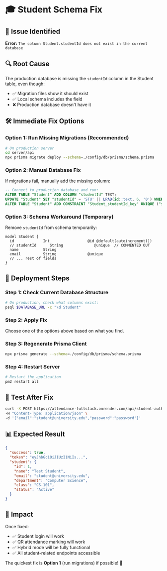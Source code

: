 # 🎓 Student Schema Fix

## 🚨 Issue Identified
**Error:** `The column Student.studentId does not exist in the current database`

## 🔍 Root Cause
The production database is missing the `studentId` column in the Student table, even though:
- ✅ Migration files show it should exist
- ✅ Local schema includes the field
- ❌ Production database doesn't have it

## 🛠️ Immediate Fix Options

### Option 1: Run Missing Migrations (Recommended)
```bash
# On production server
cd server/api
npx prisma migrate deploy --schema=./config/db/prisma/schema.prisma
```

### Option 2: Manual Database Fix
If migrations fail, manually add the missing column:

```sql
-- Connect to production database and run:
ALTER TABLE "Student" ADD COLUMN "studentId" TEXT;
UPDATE "Student" SET "studentId" = 'STU' || LPAD(id::text, 6, '0') WHERE "studentId" IS NULL;
ALTER TABLE "Student" ADD CONSTRAINT "Student_studentId_key" UNIQUE ("studentId");
```

### Option 3: Schema Workaround (Temporary)
Remove `studentId` from schema temporarily:

```prisma
model Student {
  id             Int                 @id @default(autoincrement())
  // studentId      String              @unique  // COMMENTED OUT
  name           String
  email          String              @unique
  // ... rest of fields
}
```

## 🚀 Deployment Steps

### Step 1: Check Current Database Structure
```bash
# On production, check what columns exist:
psql $DATABASE_URL -c "\d Student"
```

### Step 2: Apply Fix
Choose one of the options above based on what you find.

### Step 3: Regenerate Prisma Client
```bash
npx prisma generate --schema=./config/db/prisma/schema.prisma
```

### Step 4: Restart Server
```bash
# Restart the application
pm2 restart all
```

## 🧪 Test After Fix
```bash
curl -X POST https://attendance-fullstack.onrender.com/api/student-auth/login \
-H "Content-Type: application/json" \
-d '{"email":"student@university.edu","password":"password"}'
```

## 📊 Expected Result
```json
{
  "success": true,
  "token": "eyJhbGciOiJIUzI1NiIs...",
  "student": {
    "id": 1,
    "name": "Test Student",
    "email": "student@university.edu",
    "department": "Computer Science",
    "class": "CS-101",
    "status": "Active"
  }
}
```

## 🎯 Impact
Once fixed:
- ✅ Student login will work
- ✅ QR attendance marking will work
- ✅ Hybrid mode will be fully functional
- ✅ All student-related endpoints accessible

The quickest fix is **Option 1** (run migrations) if possible! 🚀